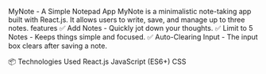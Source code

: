MyNote - A Simple Notepad App
MyNote is a minimalistic note-taking app built with React.js. It allows users to write, save, and manage up to three notes.
features
✅ Add Notes - Quickly jot down your thoughts.
✅ Limit to 5 Notes - Keeps things simple and focused.
✅ Auto-Clearing Input - The input box clears after saving a note.

📦 Technologies Used
React.js
JavaScript (ES6+)
CSS
